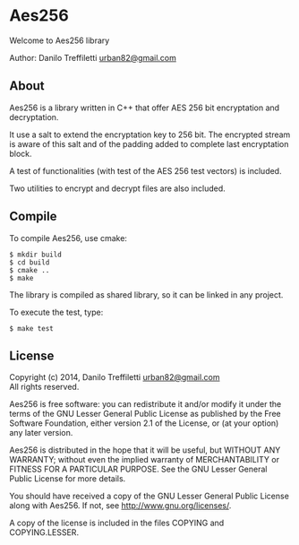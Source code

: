 # Aes256

Welcome to Aes256 library

Author: Danilo Treffiletti <urban82@gmail.com>

## About

Aes256 is a library written in C++ that offer AES 256 bit encryptation
and decryptation.

It use a salt to extend the encryptation key to 256 bit. The encrypted
stream is aware of this salt and of the padding added to complete last
encryptation block.

A test of functionalities (with test of the AES 256 test vectors) is
included.

Two utilities to encrypt and decrypt files are also included.


## Compile

To compile Aes256, use cmake:

```shell
$ mkdir build
$ cd build
$ cmake ..
$ make
```

The library is compiled as shared library, so it can be linked in any
project.

To execute the test, type:

```shell
$ make test
```

## License

Copyright (c) 2014, Danilo Treffiletti <urban82@gmail.com>  
All rights reserved.

Aes256 is free software: you can redistribute it and/or modify
it under the terms of the GNU Lesser General Public License as
published by the Free Software Foundation, either version 2.1
of the License, or (at your option) any later version.

Aes256 is distributed in the hope that it will be useful,
but WITHOUT ANY WARRANTY; without even the implied warranty of
MERCHANTABILITY or FITNESS FOR A PARTICULAR PURPOSE. See the
GNU Lesser General Public License for more details.

You should have received a copy of the GNU Lesser General Public
License along with Aes256.
If not, see <http://www.gnu.org/licenses/>.

A copy of the license is included in the files COPYING and COPYING.LESSER.
